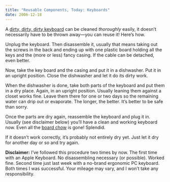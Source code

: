 ```yaml
---
title: "Reusable Components, Today: Keyboards"
date: 2006-12-18
---
```


A [dirty, dirty, dirty keyboard][1] can be cleaned _thoroughly_ easily, it doesn’t necessarily have to be thrown away—you can reuse it! Here’s how.

Unplug the keyboard. Then disassemble it, usually that means taking out the screws in the back and ending up with one plastic board holding all the keys and the (more or less) fancy casing. If the cable can be detached, even better.

Now, take the key board and the casing and put it in a dishwasher. Put it in an upright position. Close the dishwasher and let it do its dirty work.

When the dishwasher is done, take both parts of the keyboard and put them in a dry place. Again, in an upright position. Usually leaning them against a closet works fine. Leave them there for one or two days so the remaining water can drip out or evaporate. The longer, the better. It’s better to be safe than sorry.

Once the parts are dry again, reassemble the keyboard and plug it in. Usually
(see disclaimer below) you’ll have a clean and working keyboard now. Even all the [board chow][2] is gone! Splendid.

If it doesn’t work correctly, it’s probably not entirely dry yet. Just let it dry for another day or so and try again.

**Disclaimer:** I’ve followed this procedure two times by now. The first time with an Apple Keyboard. No disassembling necessary (or possible). Worked fine. Second time just last week with a no-brand ergonomic PC keyboard. Both times I was successful. Your mileage may vary, and I won’t take any responsibility.

[1]: http://content.techrepublic.com.com/2348-10877_11-5911196-17.html
[2]: http://www.inktank.com/AT/index.cfm?nav=220

